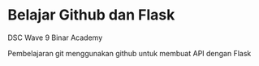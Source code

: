 # Belajar Github dan Flask

DSC Wave 9 Binar Academy

Pembelajaran git menggunakan github untuk membuat API dengan Flask
